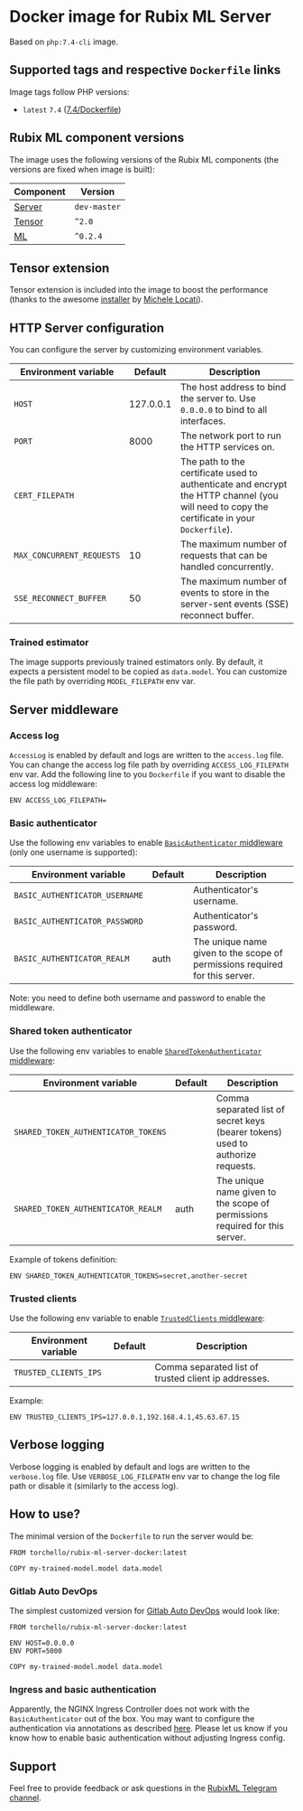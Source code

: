 # Docker image for Rubix ML Server
Based on `php:7.4-cli` image.

## Supported tags and respective `Dockerfile` links
Image tags follow PHP versions:
* `latest` `7.4` ([7.4/Dockerfile](https://github.com/torchello/rubix-ml-server-docker/blob/master/7.4/Dockerfile))

## Rubix ML component versions
The image uses the following versions of the Rubix ML components (the versions are fixed when image is built):

| Component                                   | Version      |
| ------------------------------------------- | ------------ |
| [Server](https://github.com/RubixML/Server) | `dev-master` |
| [Tensor](https://github.com/RubixML/Tensor) | `^2.0`       |
| [ML](https://github.com/RubixML/ML)         | `^0.2.4`     |

## Tensor extension
Tensor extension is included into the image to boost the performance (thanks to the awesome 
[installer](https://github.com/mlocati/docker-php-extension-installer) by [Michele Locati](https://github.com/mlocati)).

## HTTP Server configuration
You can configure the server by customizing environment variables. 

| Environment variable        | Default     | Description |
| --------------------------- | ----------- | ----------- |
| `HOST`                      | 127.0.0.1   | The host address to bind the server to. Use `0.0.0.0` to bind to all interfaces. |
| `PORT`                      | 8000        | The network port to run the HTTP services on. |
| `CERT_FILEPATH`             |             | The path to the certificate used to authenticate and encrypt the HTTP channel (you will need to copy the certificate in your `Dockerfile`). |
| `MAX_CONCURRENT_REQUESTS`   | 10          | The maximum number of requests that can be handled concurrently. |
| `SSE_RECONNECT_BUFFER`      | 50          | The maximum number of events to store in the server-sent events (SSE) reconnect buffer. |

### Trained estimator
The image supports previously trained estimators only. By default, it expects a persistent model to be copied as `data.model`.
You can customize the file path by overriding `MODEL_FILEPATH` env var.

## Server middleware
### Access log
`AccessLog` is enabled by default and logs are written to the `access.log` file. 
You can change the access log file path by overriding `ACCESS_LOG_FILEPATH` env var. Add the following line to you `Dockerfile`
if you want to disable the access log middleware:
```
ENV ACCESS_LOG_FILEPATH=
```

### Basic authenticator
Use the following env variables to enable [`BasicAuthenticator` middleware](https://github.com/RubixML/Server#basic-authenticator) (only one username is supported):

| Environment variable           | Default     | Description |
| ------------------------------ | ----------- | ----------- |
| `BASIC_AUTHENTICATOR_USERNAME` |             | Authenticator's username. |
| `BASIC_AUTHENTICATOR_PASSWORD` |             | Authenticator's password. |
| `BASIC_AUTHENTICATOR_REALM`    | auth        | The unique name given to the scope of permissions required for this server. |

Note: you need to define both username and password to enable the middleware.

### Shared token authenticator
Use the following env variables to enable [`SharedTokenAuthenticator` middleware](https://github.com/RubixML/Server#shared-token-authenticator):

| Environment variable                  | Default     | Description |
| ------------------------------------- | ----------- | ----------- |
| `SHARED_TOKEN_AUTHENTICATOR_TOKENS`   |             | Comma separated list of secret keys (bearer tokens) used to authorize requests. |
| `SHARED_TOKEN_AUTHENTICATOR_REALM`    | auth        | The unique name given to the scope of permissions required for this server. |

Example of tokens definition:
```
ENV SHARED_TOKEN_AUTHENTICATOR_TOKENS=secret,another-secret
```

### Trusted clients
Use the following env variable to enable [`TrustedClients` middleware](https://github.com/RubixML/Server#trusted-clients):

| Environment variable    | Default     | Description |
| ----------------------- | ----------- | ----------- |
| `TRUSTED_CLIENTS_IPS`   |             | Comma separated list of trusted client ip addresses. |

Example:
```
ENV TRUSTED_CLIENTS_IPS=127.0.0.1,192.168.4.1,45.63.67.15
```

## Verbose logging
Verbose logging is enabled by default and logs are written to the `verbose.log` file.
Use `VERBOSE_LOG_FILEPATH` env var to change the log file path or disable it (similarly to the access log).

## How to use?
The minimal version of the `Dockerfile` to run the server would be:
```
FROM torchello/rubix-ml-server-docker:latest

COPY my-trained-model.model data.model
```

### Gitlab Auto DevOps
The simplest customized version for [Gitlab Auto DevOps](https://docs.gitlab.com/ee/topics/autodevops/) would look like:
```
FROM torchello/rubix-ml-server-docker:latest

ENV HOST=0.0.0.0
ENV PORT=5000

COPY my-trained-model.model data.model
```

### Ingress and basic authentication
Apparently, the NGINX Ingress Controller does not work with the `BasicAuthenticator` out of the box. You may want to 
configure the authentication via annotations as described [here](https://kubernetes.github.io/ingress-nginx/examples/auth/basic/).
Please let us know if you know how to enable basic authentication without adjusting Ingress config. 


## Support
Feel free to provide feedback or ask questions in the [RubixML Telegram channel](https://t.me/RubixML). 
